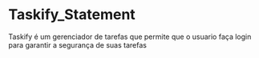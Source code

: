 # Taskify_Statement
Taskify é um gerenciador de tarefas que permite que o usuario faça login para garantir a segurança de suas tarefas
